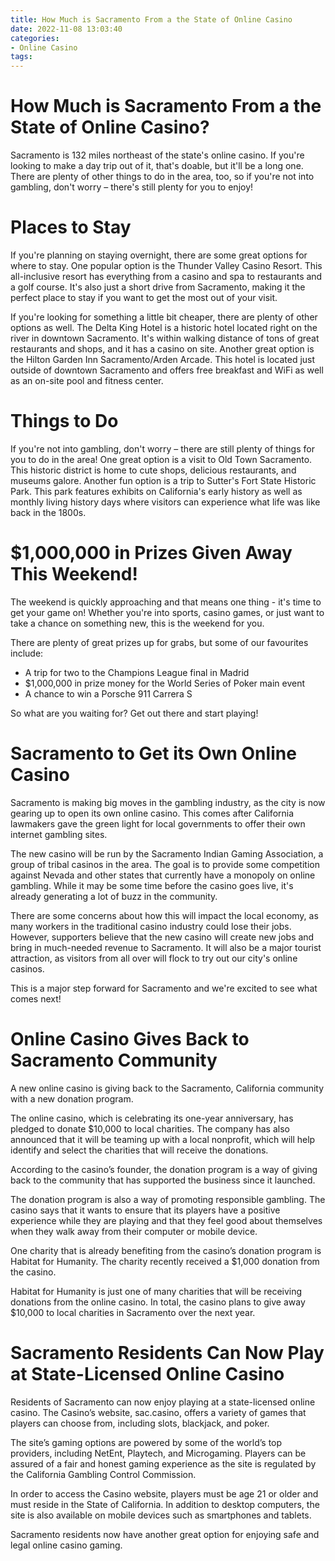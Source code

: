 ```yaml
---
title: How Much is Sacramento From a the State of Online Casino
date: 2022-11-08 13:03:40
categories:
- Online Casino
tags:
---
```



#  How Much is Sacramento From a the State of Online Casino?

Sacramento is 132 miles northeast of the state's online casino. If you're looking to make a day trip out of it, that's doable, but it'll be a long one. There are plenty of other things to do in the area, too, so if you're not into gambling, don't worry – there's still plenty for you to enjoy!

# Places to Stay

If you're planning on staying overnight, there are some great options for where to stay. One popular option is the Thunder Valley Casino Resort. This all-inclusive resort has everything from a casino and spa to restaurants and a golf course. It's also just a short drive from Sacramento, making it the perfect place to stay if you want to get the most out of your visit.

If you're looking for something a little bit cheaper, there are plenty of other options as well. The Delta King Hotel is a historic hotel located right on the river in downtown Sacramento. It's within walking distance of tons of great restaurants and shops, and it has a casino on site. Another great option is the Hilton Garden Inn Sacramento/Arden Arcade. This hotel is located just outside of downtown Sacramento and offers free breakfast and WiFi as well as an on-site pool and fitness center.

# Things to Do

If you're not into gambling, don't worry – there are still plenty of things for you to do in the area! One great option is a visit to Old Town Sacramento. This historic district is home to cute shops, delicious restaurants, and museums galore. Another fun option is a trip to Sutter's Fort State Historic Park. This park features exhibits on California's early history as well as monthly living history days where visitors can experience what life was like back in the 1800s.

#  $1,000,000 in Prizes Given Away This Weekend!

The weekend is quickly approaching and that means one thing - it's time to get your game on! Whether you're into sports, casino games, or just want to take a chance on something new, this is the weekend for you.

There are plenty of great prizes up for grabs, but some of our favourites include:

- A trip for two to the Champions League final in Madrid
- $1,000,000 in prize money for the World Series of Poker main event
- A chance to win a Porsche 911 Carrera S

So what are you waiting for? Get out there and start playing!

#  Sacramento to Get its Own Online Casino 

Sacramento is making big moves in the gambling industry, as the city is now gearing up to open its own online casino. This comes after California lawmakers gave the green light for local governments to offer their own internet gambling sites. 

The new casino will be run by the Sacramento Indian Gaming Association, a group of tribal casinos in the area. The goal is to provide some competition against Nevada and other states that currently have a monopoly on online gambling. While it may be some time before the casino goes live, it's already generating a lot of buzz in the community. 

There are some concerns about how this will impact the local economy, as many workers in the traditional casino industry could lose their jobs. However, supporters believe that the new casino will create new jobs and bring in much-needed revenue to Sacramento. It will also be a major tourist attraction, as visitors from all over will flock to try out our city's online casinos. 

This is a major step forward for Sacramento and we're excited to see what comes next!

#  Online Casino Gives Back to Sacramento Community

A new online casino is giving back to the Sacramento, California community with a new donation program.

The online casino, which is celebrating its one-year anniversary, has pledged to donate $10,000 to local charities. The company has also announced that it will be teaming up with a local nonprofit, which will help identify and select the charities that will receive the donations.

According to the casino’s founder, the donation program is a way of giving back to the community that has supported the business since it launched.

The donation program is also a way of promoting responsible gambling. The casino says that it wants to ensure that its players have a positive experience while they are playing and that they feel good about themselves when they walk away from their computer or mobile device.

One charity that is already benefiting from the casino’s donation program is Habitat for Humanity. The charity recently received a $1,000 donation from the casino.

Habitat for Humanity is just one of many charities that will be receiving donations from the online casino. In total, the casino plans to give away $10,000 to local charities in Sacramento over the next year.

#  Sacramento Residents Can Now Play at State-Licensed Online Casino

Residents of Sacramento can now enjoy playing at a state-licensed online casino. The Casino’s website, sac.casino, offers a variety of games that players can choose from, including slots, blackjack, and poker.

The site’s gaming options are powered by some of the world’s top providers, including NetEnt, Playtech, and Microgaming. Players can be assured of a fair and honest gaming experience as the site is regulated by the California Gambling Control Commission.

In order to access the Casino website, players must be age 21 or older and must reside in the State of California. In addition to desktop computers, the site is also available on mobile devices such as smartphones and tablets.

Sacramento residents now have another great option for enjoying safe and legal online casino gaming.